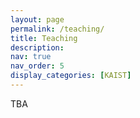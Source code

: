 ```yaml
---
layout: page
permalink: /teaching/
title: Teaching
description:
nav: true
nav_order: 5
display_categories: [KAIST]
---
```

TBA
